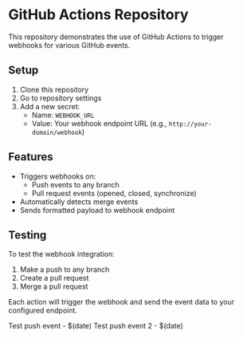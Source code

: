 # GitHub Actions Repository

This repository demonstrates the use of GitHub Actions to trigger webhooks for various GitHub events.

## Setup

1. Clone this repository
2. Go to repository settings
3. Add a new secret:
   - Name: `WEBHOOK_URL`
   - Value: Your webhook endpoint URL (e.g., `http://your-domain/webhook`)

## Features

- Triggers webhooks on:
  - Push events to any branch
  - Pull request events (opened, closed, synchronize)
- Automatically detects merge events
- Sends formatted payload to webhook endpoint

## Testing

To test the webhook integration:

1. Make a push to any branch
2. Create a pull request
3. Merge a pull request

Each action will trigger the webhook and send the event data to your configured endpoint.

Test push event - $(date)
Test push event 2 - $(date) 